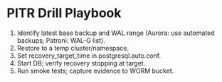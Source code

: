 # PITR Drill Playbook

1. Identify latest base backup and WAL range (Aurora: use automated backups; Patroni: WAL-G list).
2. Restore to a temp cluster/namespace.
3. Set recovery_target_time in postgresql.auto.conf.
4. Start DB; verify recovery stopping at target.
5. Run smoke tests; capture evidence to WORM bucket.
